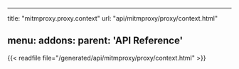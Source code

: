 
---
title: "mitmproxy.proxy.context"
url: "api/mitmproxy/proxy/context.html"

menu:
    addons:
        parent: 'API Reference'
---

{{< readfile file="/generated/api/mitmproxy/proxy/context.html" >}}
